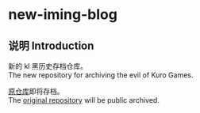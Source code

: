 # new-iming-blog
## 说明 Introduction

新的 kl 黑历史存档仓库。  
The new repository for archiving the evil of Kuro Games.

[原仓库](https://github.com/bxx-114514/iming-blog)即将存档。  
The [original repository](https://github.com/bxx-114514/iming-blog) will be public archived.

